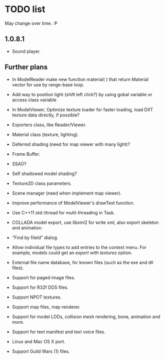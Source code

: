 TODO list
=========

May change over time. :P

1.0.8.1
-------

* Sound player.

Further plans
-------------

* In ModelReader make new function material( ) that return Material vector
for use by range-base loop.

* Add way to position light (shift left click?) by using gobal variable or access class variable

* In ModelViewer, Optimize texture loader for faster loading, load DXT texture data directly, if possible?

* Exporters class, like Reader/Viewer.

* Material class (texture, lighting).

* Deferred shading (need for map viewer with many light)?

* Frame Buffer.

* SSAO?

* Self shadowed model shading?

* Texture2D class parameters.

* Scene manager (need when implement map viewer).

* Improve performance of ModelViewer's drawText function.

* Use C++11 std::thread for multi-threading in Task.

* COLLADA model export, use libxml2 for write xml, also export skeleton and animation.

* "Find by fileId" dialog.

* Allow individual file types to add entries to the context menu. For example,
models could get an *export with textures* option.

* External file name database, for known files (such as the exe and dll files).

* Support for paged image files.

* Support for R32f DDS files.

* Support NPOT textures.

* Support map files, map renderer.

* Support for model LODs, collision mesh rendering, bone, animation and more.

* Support for text manifest and text voice files.

* Linux and Mac OS X port.

* Support Guild Wars (1) files.
